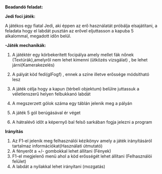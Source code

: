 
**Beadandó feladat:**

**Jedi foci játék:**

A játékos egy fiatal Jedi, aki éppen az erő használatát próbálja elsajátítani, a feladata hogy el labdát pusztán az erővel eljuttasson a kapuba 5 alkalommal, megadott időn belül.

**-Játék mechanikák:**

1. A játéktér egy körbekerített focipálya amely mellet fák nőnek (Textúrák),amelyről nem lehet kimenni (ütközés vizsgálat) , be lehet járni(Kamerakezelés)

2. A pályát köd fedi(glFogf) , ennek a színe illetve erőssége módsítható lesz
3. A játék célja hogy a kapun (térbeli objektum) belülre juttassuk a véletlenszerű helyen felbukkanó labdát
4.  A megszerzett gólok száma egy táblán jelenik meg a pályán
5. A játék 5 gól berúgásával ér véget
6. A hátralévő időt a képernyő bal felső sarkában fogja jelezni a program

**Irányítás**
1. Az F1-el jelenik meg felhasználói kézikönyv amely a játék irányításáról tartalmaz információkat(Használati útmutató)
2. A fényerőt a +/- gombokkal lehet állítani (Fények)
3. F1-el megjelenő menü ahol a köd erősségét lehet állítani (Felhasználói felület)
4. A labdát a nyilakkal lehet irányítani (mozgatás)
